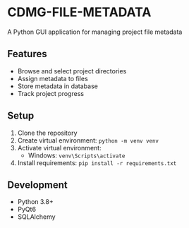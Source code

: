 # CDMG-FILE-METADATA
A Python GUI application for managing project file metadata

## Features
- Browse and select project directories
- Assign metadata to files
- Store metadata in database
- Track project progress

## Setup
1. Clone the repository
2. Create virtual environment: `python -m venv venv`
3. Activate virtual environment:
   - Windows: `venv\Scripts\activate`
4. Install requirements: `pip install -r requirements.txt`

## Development
- Python 3.8+
- PyQt6
- SQLAlchemy